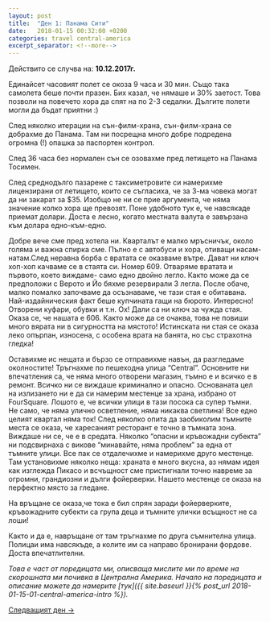 ```yaml
---
layout: post
title:  "Ден 1: Панама Сити"
date:   2018-01-15 00:32:00 +0200
categories: travel central-america
excerpt_separator: <!--more-->
---
```


Действито се случва на: **10.12.2017г.**

Единайсет часовият полет се окоза 9 часа и 30 мин. Също така самолета беше почти празен. Бих казал, че нямаше и 30% заетост. Това позволи на повечето хора да спят на по 2-3 седалки. Дългите полети могли да бъдат приятни :)

<!--more-->

След няколко итерации на сън-филм-храна, сън-филм-храна се добрахме до Панама. Там ни посрещна много добре подредена  огромна (!) опашка за паспортен контрол.

След 36 часа без нормален сън се озовахме пред летището на Панама Тосимен.

След среднодълго пазарене с таксиметровите си намерихме лицензирани от летището, които се съгласиха, че за 3-ма човека могат да ни закарат за $35. Изобщо не ни се прие аргумента, че няма значение колко хора ще превозят. Поне удобното тук е, че навсякаде приемат долари. Доста е лесно, когато местната валута е завързана към долара едно-към-едно.

Добре вече сме пред хотела ни. Кварталът е малко мръсничък, около голяма и важна спирка сме. Пълно е с автобуси и хора, отиващи насам-натам.След неравна борба с вратата се оказваме вътре. Дават ни ключ хоп-хоп качваме се в стаята си. Номер 609. Отваряме вратата и първото, което виждаме- само едно двойно легло. Както може да се предположи с Верото и Йо бяхме резервирали 3 легла. После обаче, малко помалко започваме да осъзнаваме, че тази стая е обитавана. Най-издайническия факт беше купчината гащи на бюрото. Интересно! Отворени куфари, обувки и т.н. Ох! Дали са ни ключ за чужда стая. Оказа се, че нашата е 606. Както може да се очаква, това не повиши много вярата ни в сигурността на мястото! Истинската ни стая се оказа леко опърпан, износена, с особена врата на банята, но със страхотна гледка!

Оставихме ис нещата и бързо се отправихме навън, да разгледаме околностите! Тръгнахме по пешеходна улица “Central”. Основните ни впечатления са, че няма много отворени магазин, тъмно е и всичко е в ремонт. Всичко ни се виждаше криминално и опасно. Основаната цел на излизането ни е да си намерим местенце за храна, избрано от FourSquare. Лошото е, че всички улици в тази посока са супер тъмни. Не само, че няма улично осветление, няма никаква светлина! Все едно целият квартал няма ток! След няколко опита да заобиколим тъмните места се оказа, че харесаният ресторант е точно в тъмната зона. Виждаше ни се, че е в средата. Няколко “опасни и кръвожадни субекта” ни подсвирнаха с викове “минавайте, няма проблем” за една от тъмните улици. Все пак се отдалечихме и намерихме друго местенце. Там установихме няколко неща: храната е много вкусна, аз нямам идея как изглежда Пикасо и всчъщност сме пристигнали точно навреме за огромни, грандиозни и дълги фойерверки. Нашето местенце се оказа на перфектно място за гледане.

На връщане се оказа,че тока е бил спрян заради фойерверките, кръвожадните субекти са група деца и тъмните улички всъщност не са лоши!

Както и да е, навръщане от там тръгнахме по друга съмнителна улица. Полицаи има навсякъде, а колите им са направо бронирани фордове. Доста впечатлителни.

_Това е част от поредицата ми, описваща мислите ми по време на скорошната ми почивка в Централна Америка. Начало на поредицата и описание можете да намерите [тук]({{ site.baseurl }}{% post_url 2018-01-15-01-central-america-intro %})._

[Следващият ден ->]()
